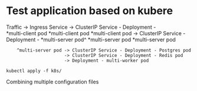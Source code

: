 # Test application based on kubere
Traffic -> Ingress Service -> ClusterIP Service - Deployment - 	
                              *multi-client pod *multi-client pod *multi-client pod
        				   -> ClusterIP Service - Deployment - *multi-server pod^ *multi-server pod *multi-server pod

        ^multi-server pod -> ClusterIP Service - Deployment - Postgres pod
        				  -> ClusterIP Service - Deployment - Redis pod
        				  -> Deployment - multi-worker pod
`kubectl apply -f k8s/`


Combining multiple configuration files